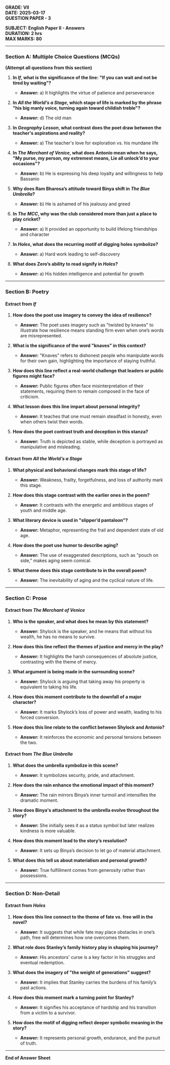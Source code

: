 **GRADE: VII**  
**DATE: 2025-03-17**  
**QUESTION PAPER - 3**  

**SUBJECT: English Paper II - Answers**  
**DURATION: 2 hrs**  
**MAX MARKS: 80**  

---  

### **Section A: Multiple Choice Questions (MCQs)**

**(Attempt all questions from this section)**  

1. **In *If*, what is the significance of the line: "If you can wait and not be tired by waiting"?**  
   
   - **Answer:** a) It highlights the virtue of patience and perseverance  

2. **In *All the World’s a Stage*, which stage of life is marked by the phrase "his big manly voice, turning again toward childish treble"?**  
   
   - **Answer:** d) The old man  

3. **In *Geography Lesson*, what contrast does the poet draw between the teacher's aspirations and reality?**  
   
   - **Answer:** a) The teacher's love for exploration vs. his mundane life  

4. **In *The Merchant of Venice*, what does Antonio mean when he says, "My purse, my person, my extremest means, Lie all unlock’d to your occasions"?**  
   
   - **Answer:** b) He is expressing his deep loyalty and willingness to help Bassanio  

5. **Why does Ram Bharosa’s attitude toward Binya shift in *The Blue Umbrella*?**  
   
   - **Answer:** b) He is ashamed of his jealousy and greed  

6. **In *The MCC*, why was the club considered more than just a place to play cricket?**  
   
   - **Answer:** a) It provided an opportunity to build lifelong friendships and character  

7. **In *Holes*, what does the recurring motif of digging holes symbolize?**  
   
   - **Answer:** a) Hard work leading to self-discovery  

8. **What does Zero’s ability to read signify in *Holes*?**  
   
   - **Answer:** a) His hidden intelligence and potential for growth  

---  

### **Section B: Poetry**

#### **Extract from *If***

1. **How does the poet use imagery to convey the idea of resilience?**  
   
   - **Answer:** The poet uses imagery such as "twisted by knaves" to illustrate how resilience means standing firm even when one’s words are misrepresented.  

2. **What is the significance of the word "knaves" in this context?**  
   
   - **Answer:** "Knaves" refers to dishonest people who manipulate words for their own gain, highlighting the importance of staying truthful.  

3. **How does this line reflect a real-world challenge that leaders or public figures might face?**  
   
   - **Answer:** Public figures often face misinterpretation of their statements, requiring them to remain composed in the face of criticism.  

4. **What lesson does this line impart about personal integrity?**  
   
   - **Answer:** It teaches that one must remain steadfast in honesty, even when others twist their words.  

5. **How does the poet contrast truth and deception in this stanza?**  
   
   - **Answer:** Truth is depicted as stable, while deception is portrayed as manipulative and misleading.  

#### **Extract from *All the World’s a Stage***

1. **What physical and behavioral changes mark this stage of life?**  
   
   - **Answer:** Weakness, frailty, forgetfulness, and loss of authority mark this stage.  

2. **How does this stage contrast with the earlier ones in the poem?**  
   
   - **Answer:** It contrasts with the energetic and ambitious stages of youth and middle age.  

3. **What literary device is used in "slipper’d pantaloon"?**  
   
   - **Answer:** Metaphor, representing the frail and dependent state of old age.  

4. **How does the poet use humor to describe aging?**  
   
   - **Answer:** The use of exaggerated descriptions, such as "pouch on side," makes aging seem comical.  

5. **What theme does this stage contribute to in the overall poem?**  
   
   - **Answer:** The inevitability of aging and the cyclical nature of life.  

---  

### **Section C: Prose**

#### **Extract from *The Merchant of Venice***

1. **Who is the speaker, and what does he mean by this statement?**  
   
   - **Answer:** Shylock is the speaker, and he means that without his wealth, he has no means to survive.  

2. **How does this line reflect the themes of justice and mercy in the play?**  
   
   - **Answer:** It highlights the harsh consequences of absolute justice, contrasting with the theme of mercy.  

3. **What argument is being made in the surrounding scene?**  
   
   - **Answer:** Shylock is arguing that taking away his property is equivalent to taking his life.  

4. **How does this moment contribute to the downfall of a major character?**  
   
   - **Answer:** It marks Shylock’s loss of power and wealth, leading to his forced conversion.  

5. **How does this line relate to the conflict between Shylock and Antonio?**  
   
   - **Answer:** It reinforces the economic and personal tensions between the two.  

#### **Extract from *The Blue Umbrella***

1. **What does the umbrella symbolize in this scene?**  
   
   - **Answer:** It symbolizes security, pride, and attachment.  

2. **How does the rain enhance the emotional impact of this moment?**  
   
   - **Answer:** The rain mirrors Binya’s inner turmoil and intensifies the dramatic moment.  

3. **How does Binya's attachment to the umbrella evolve throughout the story?**  
   
   - **Answer:** She initially sees it as a status symbol but later realizes kindness is more valuable.  

4. **How does this moment lead to the story’s resolution?**  
   
   - **Answer:** It sets up Binya’s decision to let go of material attachment.  

5. **What does this tell us about materialism and personal growth?**  
   
   - **Answer:** True fulfillment comes from generosity rather than possessions.  

---  

### **Section D: Non-Detail**

#### **Extract from *Holes***

1. **How does this line connect to the theme of fate vs. free will in the novel?**  
   
   - **Answer:** It suggests that while fate may place obstacles in one’s path, free will determines how one overcomes them.  

2. **What role does Stanley’s family history play in shaping his journey?**  
   
   - **Answer:** His ancestors' curse is a key factor in his struggles and eventual redemption.  

3. **What does the imagery of "the weight of generations" suggest?**  
   
   - **Answer:** It implies that Stanley carries the burdens of his family’s past actions.  

4. **How does this moment mark a turning point for Stanley?**  
   
   - **Answer:** It signifies his acceptance of hardship and his transition from a victim to a survivor.  

5. **How does the motif of digging reflect deeper symbolic meaning in the story?**  
   
   - **Answer:** It represents personal growth, endurance, and the pursuit of truth.  

---  

**End of Answer Sheet**


